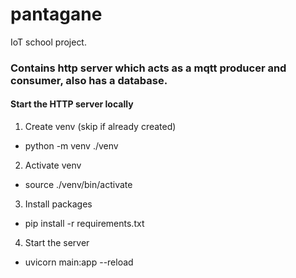 # pantagane

IoT school project.

### Contains http server which acts as a mqtt producer and consumer, also has a database.

#### Start the HTTP server locally

1. Create venv (skip if already created)

- python -m venv ./venv

2. Activate venv

- source ./venv/bin/activate

3. Install packages

- pip install -r requirements.txt

4. Start the server

- uvicorn main:app --reload
